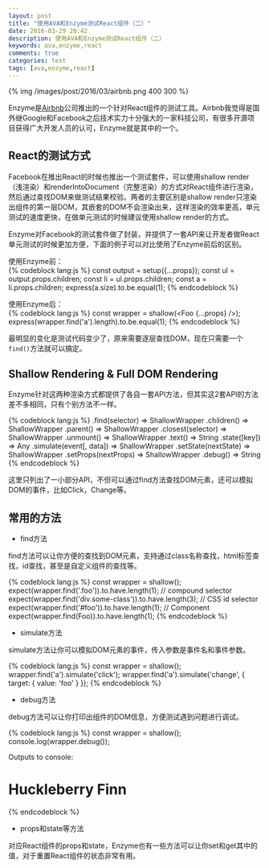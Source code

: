 ```yaml
---
layout: post
title: "使用AVA和Enzyme测试React组件（二）"
date: 2016-03-29 20:42
description: 使用AVA和Enzyme测试React组件（二）
keywords: ava,enzyme,react
comments: true
categories: test
tags: [ava,enzyme,react]
---
```


{% img /images/post/2016/03/airbnb.png 400 300 %}  
  
Enzyme是[Airbnb](http://www.airbnb.com/)公司推出的一个针对React组件的测试工具。Airbnb我觉得是国外继Google和Facebook之后技术实力十分强大的一家科技公司，有很多开源项目获得广大开发人员的认可，Enzyme就是其中的一个。  
  
<!--more-->  

## React的测试方式
  
Facebook在推出React的时候也推出一个测试套件，可以使用shallow render（浅渲染）和renderIntoDocument（完整渲染）的方式对React组件进行渲染，然后通过查找DOM来做测试结果校验。两者的主要区别是shallow render只渲染出组件的第一层DOM，其嵌套的DOM不会渲染出来，这样渲染的效率更高，单元测试的速度更快，在做单元测试的时候建议使用shallow render的方式。  
  
Enzyme对Facebook的测试套件做了封装，并提供了一套API来让开发者做React单元测试的时候更加方便，下面的例子可以对比使用了Enzyme前后的区别。  
  
使用Enzyme前：  
{% codeblock lang:js %}
const output = setup({...props});
const ul = output.props.children;
const li = ul.props.children;
const a = li.props.children;
express(a.size).to.be.equal(1);
{% endcodeblock %}
  
使用Enzyme后：  
{% codeblock lang:js %}
const wrapper = shallow(<Foo {...props} />);
express(wrapper.find('a').length).to.be.equal(1); 
{% endcodeblock %}
  
最明显的变化是测试代码变少了，原来需要逐层查找DOM，现在只需要一个`find()`方法就可以搞定。  
  
## Shallow Rendering & Full DOM Rendering
  
Enzyme针对这两种渲染方式都提供了各自一套API方法，但其实这2套API的方法差不多相同，只有个别方法不一样。  
  
{% codeblock lang:js %}
.find(selector) => ShallowWrapper
.children() => ShallowWrapper
.parent() => ShallowWrapper
.closest(selector) => ShallowWrapper
.unmount() => ShallowWrapper
.text() => String
.state([key]) => Any
.simulate(event[, data]) => ShallowWrapper
.setState(nextState) => ShallowWrapper
.setProps(nextProps) => ShallowWrapper
.debug() => String
{% endcodeblock %}
  
这里只列出了一小部分API，不但可以通过find方法查找DOM元素，还可以模拟DOM的事件，比如Click，Change等。  
  
## 常用的方法
  
* find方法
  
find方法可以让你方便的查找到DOM元素，支持通过class名称查找，html标签查找，id查找，甚至是自定义组件的查找等。  
  
{% codeblock lang:js %}
const wrapper = shallow(<MyComponent />);
expect(wrapper.find('.foo')).to.have.length(1);
// compound selector
expect(wrapper.find('div.some-class')).to.have.length(3);
// CSS id selector
expect(wrapper.find('#foo')).to.have.length(1);
// Component
expect(wrapper.find(Foo)).to.have.length(1);
{% endcodeblock %}
  
* simulate方法
  
simulate方法让你可以模拟DOM元素的事件，传入参数是事件名和事件参数。  
  
{% codeblock lang:js %}
const wrapper = shallow(<MyComponent />);
wrapper.find('a').simulate('click');
wrapper.find('a').simulate('change', { target: { value: 'foo' } });
{% endcodeblock %}
  
* debug方法
  
debug方法可以让你打印出组件的DOM信息，方便测试遇到问题进行调试。  

{% codeblock lang:js %}
const wrapper = shallow(<Book title="Huckleberry Finn" />);
console.log(wrapper.debug());

Outputs to console:
<div>
 <h1 className="title">Huckleberry Finn</h1>
</div>
{% endcodeblock %}
  
* props和state等方法
  
对应React组件的props和state，Enzyme也有一些方法可以让你set和get其中的值，对于重置React组件的状态非常有用。  


